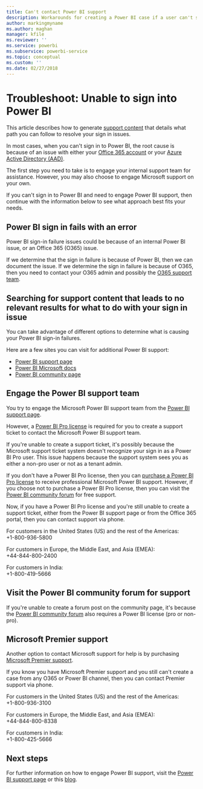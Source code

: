 ```yaml
---
title: Can't contact Power BI support
description: Workarounds for creating a Power BI case if a user can't sign in
author: markingmyname
ms.author: maghan
manager: kfile
ms.reviewer: ''
ms.service: powerbi
ms.subservice: powerbi-service
ms.topic: conceptual
ms.custom: ''
ms.date: 02/27/2018
---
```


# Troubleshoot: Unable to sign into Power BI

This article describes how to generate [support content](https://powerbi.microsoft.com/support/) that details what path you can follow to resolve your sign in issues.

In most cases, when you can't sign in to Power BI, the root cause is because of an issue with either your [Office 365 account](https://docs.microsoft.com/office365/) or your [Azure Active Directory (AAD)](https://docs.microsoft.com/azure/active-directory/fundamentals/active-directory-whatis).

The first step you need to take is to engage your internal support team for assistance. However, you may also choose to engage Microsoft support on your own.

If you can't sign in to Power BI and need to engage Power BI support, then continue with the information below to see what approach best fits your needs.

## Power BI sign in fails with an error

Power BI sign-in failure issues could be because of an internal Power BI issue, or an Office 365 (O365) issue.

If we determine that the sign in failure is because of Power BI, then we can document the issue. If we determine the sign in failure is because of O365, then you need to contact your O365 admin and possibly the [O365 support team](https://support.office.com/home/contact?contactUsExperienceEntryPointAssetId=S.HP.Main).

## Searching for support content that leads to no relevant results for what to do with your sign in issue

You can take advantage of different options to determine what is causing your Power BI sign-in failures.

Here are a few sites you can visit for additional Power BI support:

* [Power BI support page](https://powerbi.microsoft.com/support/)
* [Power BI Microsoft docs](https://docs.microsoft.com/power-bi/)
* [Power BI community page](https://community.powerbi.com/)

## Engage the Power BI support team

You try to engage the Microsoft Power BI support team from the [Power BI support page](https://powerbi.microsoft.com/support).

However, a [Power BI Pro license](service-admin-purchasing-power-bi-pro.md) is required for you to create a support ticket to contact the Microsoft Power BI support team.

If you're unable to create a support ticket, it's possibly because the Microsoft support ticket system doesn't recognize your sign in as a Power BI Pro user. This issue happens because the support system sees you as either a non-pro user or not as a tenant admin.

If you don't have a Power BI Pro license, then you can [purchase a Power BI Pro license](https://powerbi.microsoft.com/pricing/) to receive professional Microsoft Power BI support. However, if you choose not to purchase a Power BI Pro license, then you can visit the [Power BI community forum](https://community.powerbi.com/) for free support.

Now, if you have a Power BI Pro license and you're still unable to create a support ticket, either from the Power BI support page or from the Office 365 portal, then you can contact support via phone.

For customers in the United States (US) and the rest of the Americas: </br>
+1-800-936-5800

For customers in Europe, the Middle East, and Asia (EMEA):</br>
+44-844-800-2400

For customers in India:</br>
+1-800-419-5666

## Visit the Power BI community forum for support

If you're unable to create a forum post on the community page, it's because the [Power BI community forum](https://community.powerbi.com/) also requires a Power BI license (pro or non-pro).

## Microsoft Premier support

Another option to contact Microsoft support for help is by purchasing [Microsoft Premier support](https://support.microsoft.com/premier).

If you know you have Microsoft Premier support and you still can't create a case from any O365 or Power BI channel, then you can contact Premier support via phone.

For customers in the United States (US) and the rest of the Americas:</br>
+1-800-936-3100

For customers in Europe, the Middle East, and Asia (EMEA):</br>
+44-844-800-8338

For customers in India:</br>
+1-800-425-5666

## Next steps

For further information on how to engage Power BI support, visit the [Power BI support page](https://powerbi.microsoft.com/support/) or this [blog](https://blogs.msdn.microsoft.com/charles_sterling/2017/12/01/creating-power-bi-support-cases/).
